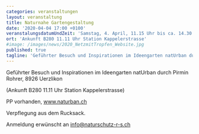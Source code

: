 ```yaml
---
categories: veranstaltungen
layout: veranstaltung
title: Naturnahe Gartengestaltung
date: '2020-04-04 17:00 +0100'
veranstalungsdatumUndZeit: 'Samstag, 4. April, 11.15 Uhr bis ca. 14.30 Uhr'
ort: 'Ankunft B280 11.11 Uhr Station Kappelerstrasse'
#image: /images/news/2020_NetzmitTropfen_Website.jpg
published: true
tagline: 'Geführter Besuch und Inspirationen im Ideengarten natUrban durch Pirmin Rohrer.'
---
```


Geführter Besuch und Inspirationen im Ideengarten natUrban durch Pirmin Rohrer, 8926 Uerzlikon

(Ankunft B280 11.11 Uhr Station Kappelerstrasse)

PP vorhanden, www.naturban.ch

Verpflegung aus dem Rucksack.

Anmeldung erwünscht an [info@naturschutz-r-s.ch](info@naturschutz-r-s.ch)
